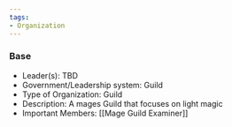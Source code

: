 ```yaml
---
tags:
- Organization
---
```

### Base
- Leader(s): TBD
- Government/Leadership system: Guild
- Type of Organization: Guild
- Description: A mages Guild that focuses on light magic
- Important Members: [[Mage Guild Examiner]]